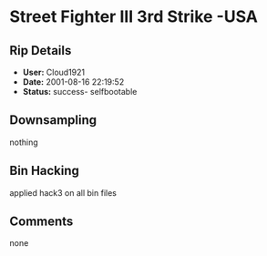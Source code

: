 # Street Fighter III 3rd Strike -USA

## Rip Details

- **User:** Cloud1921
- **Date:** 2001-08-16 22:19:52
- **Status:** success- selfbootable

## Downsampling

nothing

## Bin Hacking

applied hack3 on all bin files

## Comments

none

